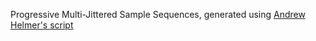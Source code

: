 Progressive Multi-Jittered Sample Sequences, generated using [Andrew Helmer's script](https://github.com/Andrew-Helmer/pmj-cpp)
